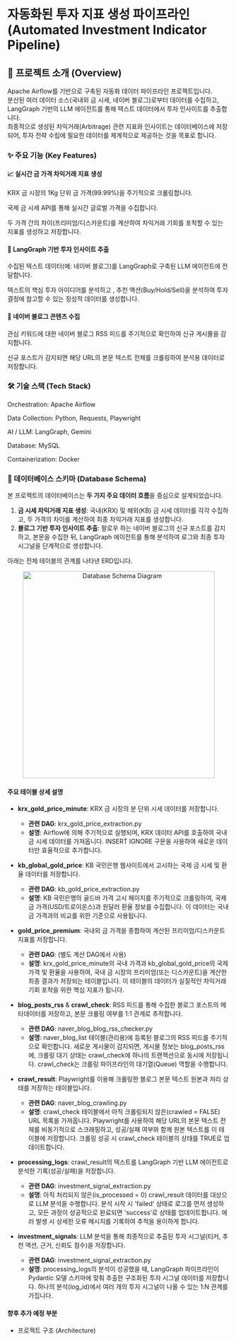 
# 자동화된 투자 지표 생성 파이프라인 (Automated Investment Indicator Pipeline)

## 📖 프로젝트 소개 (Overview)
Apache Airflow를 기반으로 구축된 자동화 데이터 파이프라인 프로젝트입니다.  
분산된 여러 데이터 소스(국내외 금 시세, 네이버 블로그)로부터 데이터를 수집하고, LangGraph 기반의 LLM 에이전트를 통해 텍스트 데이터에서 투자 인사이트를 추출합니다.  
최종적으로 생성된 차익거래(Arbitrage) 관련 지표와 인사이트는 데이터베이스에 저장되어, 투자 전략 수립에 필요한 데이터를 체계적으로 제공하는 것을 목표로 합니다.

### ✨ 주요 기능 (Key Features)

#### 📈 실시간 금 가격 차익거래 지표 생성

KRX 금 시장의 1Kg 단위 금 가격(99.99%)을 주기적으로 크롤링합니다.

국제 금 시세 API를 통해 실시간 글로벌 가격을 수집합니다.

두 가격 간의 차이(프리미엄/디스카운트)를 계산하여 차익거래 기회를 포착할 수 있는 지표를 생성하고 저장합니다.


#### 🤖 LangGraph 기반 투자 인사이트 추출

수집된 텍스트 데이터(예: 네이버 블로그)를 LangGraph로 구축된 LLM 에이전트에 전달합니다.

텍스트의 핵심 투자 아이디어를 분석하고 , 추천 액션(Buy/Hold/Sell)을 분석하여 투자 결정에 참고할 수 있는 정성적 데이터를 생성합니다.


#### 📰 네이버 블로그 콘텐츠 수집

관심 키워드에 대한 네이버 블로그 RSS 피드를 주기적으로 확인하여 신규 게시물을 감지합니다.

신규 포스트가 감지되면 해당 URL의 본문 텍스트 전체를 크롤링하여 분석용 데이터로 저장합니다.

### 🛠️ 기술 스택 (Tech Stack)
Orchestration: Apache Airflow

Data Collection: Python, Requests, Playwright

AI / LLM: LangGraph, Gemini

Database: MySQL

Containerization: Docker

### 💾 데이터베이스 스키마 (Database Schema)

본 프로젝트의 데이터베이스는 **두 가지 주요 데이터 흐름**을 중심으로 설계되었습니다.

1.  **금 시세 차익거래 지표 생성**: 국내(KRX) 및 해외(KB) 금 시세 데이터를 각각 수집하고, 두 가격의 차이를 계산하여 최종 차익거래 지표를 생성합니다.
2.  **블로그 기반 투자 인사이트 추출**: 팔로우 하는 네이버 블로그의 신규 포스트를 감지하고, 본문을 수집한 뒤, LangGraph 에이전트를 통해 분석하여 로그와 최종 투자 시그널을 단계적으로 생성합니다.

아래는 전체 테이블의 관계를 나타낸 ERD입니다.

<p align="center">
  <img width="434" height="469" alt="Database Schema Diagram" src="https://github.com/user-attachments/assets/e683a262-43d4-46bd-ad42-ace849ef4511" />
</p>

#### 주요 테이블 상세 설명

  * **krx\_gold\_price\_minute**: KRX 금 시장의 분 단위 시세 데이터를 저장합니다.

      * **관련 DAG**: krx\_gold\_price\_extraction.py
      * **설명**: Airflow에 의해 주기적으로 실행되며, KRX 데이터 API를 호출하여 국내 금 시세 데이터를 가져옵니다. INSERT IGNORE 구문을 사용하여 새로운 데이터만 효율적으로 추가합니다.

  * **kb\_global\_gold\_price**: KB 국민은행 웹사이트에서 고시하는 국제 금 시세 및 환율 데이터를 저장합니다.

      * **관련 DAG**: kb\_gold\_price\_extraction.py
      * **설명**: KB 국민은행의 골드바 가격 고시 페이지를 주기적으로 크롤링하여, 국제 금 가격(USD/트로이온스)과 원달러 환율 정보를 수집합니다. 이 데이터는 국내 금 가격과의 비교를 위한 기준으로 사용됩니다.

  * **gold\_price\_premium**: 국내외 금 가격을 종합하여 계산된 프리미엄/디스카운트 지표를 저장합니다.

      * **관련 DAG**: (별도 계산 DAG에서 사용)
      * **설명**: krx\_gold\_price\_minute의 국내 가격과 kb\_global\_gold\_price의 국제 가격 및 환율을 사용하여, 국내 금 시장의 프리미엄(또는 디스카운트)을 계산한 최종 결과가 저장되는 테이블입니다. 이 테이블의 데이터가 실질적인 차익거래 기회 포착을 위한 핵심 지표가 됩니다.

  * **blog\_posts\_rss** & **crawl\_check**: RSS 피드를 통해 수집한 블로그 포스트의 메타데이터를 저장하고, 본문 크롤링 여부를 1:1 관계로 추적합니다.

      * **관련 DAG**: naver\_blog\_blog\_rss\_checker.py
      * **설명**: naver\_blog\_list 테이블(관리용)에 등록된 블로그의 RSS 피드를 주기적으로 확인합니다. 새로운 게시물이 감지되면, 게시물 정보는 blog\_posts\_rss에, 크롤링 대기 상태는 crawl\_check에 하나의 트랜잭션으로 동시에 저장됩니다. crawl\_check는 크롤링 파이프라인의 대기열(Queue) 역할을 수행합니다.

  * **crawl\_result**: Playwright를 이용해 크롤링한 블로그 본문 텍스트 원본과 처리 상태를 저장하는 테이블입니다.

      * **관련 DAG**: naver\_blog\_crawling.py
      * **설명**: crawl\_check 테이블에서 아직 크롤링되지 않은(crawled = FALSE) URL 목록을 가져옵니다. Playwright를 사용하여 해당 URL의 본문 텍스트 전체를 비동기적으로 스크래핑하고, 성공/실패 여부와 함께 원본 텍스트를 이 테이블에 저장합니다. 크롤링 성공 시 crawl\_check 테이블의 상태를 TRUE로 업데이트합니다.

  * **processing\_logs**: crawl\_result의 텍스트를 LangGraph 기반 LLM 에이전트로 분석한 기록(성공/실패)을 저장합니다.

      * **관련 DAG**: investment\_signal\_extraction.py
      * **설명**: 아직 처리되지 않은(is\_processed = 0) crawl\_result 데이터를 대상으로 LLM 분석을 수행합니다. 분석 시작 시 'failed' 상태로 로그를 먼저 생성하고, 모든 과정이 성공적으로 완료되면 'success'로 상태를 업데이트합니다. 에러 발생 시 상세한 오류 메시지를 기록하여 추적을 용이하게 합니다.

  * **investment\_signals**: LLM 분석을 통해 최종적으로 추출된 투자 시그널(티커, 추천 액션, 근거, 신뢰도 점수)을 저장합니다.

      * **관련 DAG**: investment\_signal\_extraction.py
      * **설명**: processing\_logs의 분석이 성공했을 때, LangGraph 파이프라인이 Pydantic 모델 스키마에 맞춰 추출한 구조화된 투자 시그널 데이터를 저장합니다. 하나의 분석(log\_id)에서 여러 개의 투자 시그널이 나올 수 있는 1:N 관계를 가집니다.


#### 향후 추가 예정 부분
- 프로젝트 구조 (Architecture)
